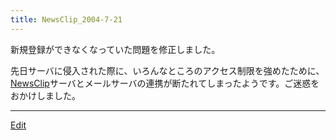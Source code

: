 ```yaml
---
title: NewsClip_2004-7-21
---
```

新規登録ができなくなっていた問題を修正しました。

先日サーバに侵入された際に、いろんなところのアクセス制限を強めたために、[NewsClip](/NewsClip)サーバとメールサーバの連携が断たれてしまったようです。ご迷惑をおかけしました。





----

[Edit](https://github.com/vitroid/vitroid.github.io/edit/master/MD/NewsClip_2004-7-21.md)

